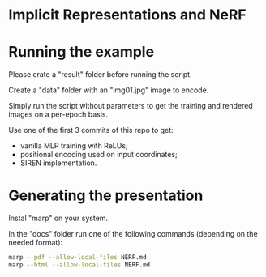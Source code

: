 # Implicit Representations and NeRF

# Running the example

Please crate a "result" folder before running the script.

Create a "data" folder with an "img01.jpg" image to encode.

Simply run the script without parameters to get the training and rendered images on a per-epoch basis.

Use one of the first 3 commits of this repo to get:

- vanilla MLP training with ReLUs;
- positional encoding used on input coordinates;
- SIREN implementation.

# Generating the presentation

Instal "marp" on your system.

In the "docs" folder run one of the following commands (depending on the needed format):

```bash
marp --pdf --allow-local-files NERF.md
marp --html --allow-local-files NERF.md
```

